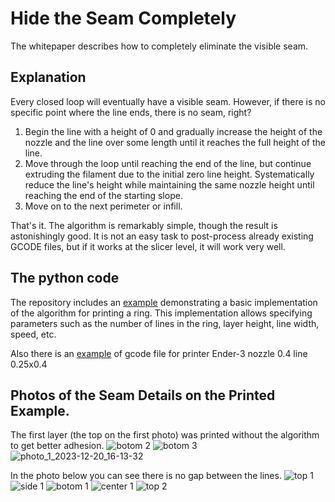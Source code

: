 # Hide the Seam Completely
The whitepaper describes how to completely eliminate the visible seam.

## Explanation
Every closed loop will eventually have a visible seam. However, if there is no specific point where the line ends, there is no seam, right?
1. Begin the line with a height of 0 and gradually increase the height of the nozzle and the line over some length until it reaches the full height of the line.
2. Move through the loop until reaching the end of the line, but continue extruding the filament due to the initial zero line height. Systematically reduce the line's height while maintaining the same nozzle height until reaching the end of the starting slope.
3. Move on to the next perimeter or infill.

That's it. The algorithm is remarkably simple, though the result is astonishingly good. 
It is not an easy task to post-process already existing GCODE files, but if it works at the slicer level, it will work very well.

## The python code
The repository includes an [example](main.py) demonstrating a basic implementation of the algorithm for printing a ring. This implementation allows specifying parameters such as the number of lines in the ring, layer height, line width, speed, etc.

Also there is an [example](ender-3%20nozzle%200.4%20line%200.25x0.4.gcode) of gcode file for printer Ender-3 nozzle 0.4 line 0.25x0.4

## Photos of the Seam Details on the Printed Example.
The first layer (the top on the first photo) was printed without the algorithm to get better adhesion.
![botom 2](https://github.com/vgdh/seam-hiding-whitepaper/assets/15322782/a429c68b-1711-44fb-9c97-4f046763b9d3)
![botom 3](https://github.com/vgdh/seam-hiding-whitepaper/assets/15322782/f1ebe624-44af-4e7e-a7a7-aa55142d8ca1)
![photo_1_2023-12-20_16-13-32](https://github.com/vgdh/seam-hiding-whitepaper/assets/15322782/e4982fe6-1fb4-4d81-90e3-9ea5f6d95e3b)

In the photo below you can see there is no gap between the lines.
![top 1](https://github.com/vgdh/seam-hiding-whitepaper/assets/15322782/fbca6b12-d2ec-416c-ae08-4e37baf869fd)
![side 1](https://github.com/vgdh/seam-hiding-whitepaper/assets/15322782/dd3a2900-39af-4baa-b638-91ef0328c86e)
![botom 1](https://github.com/vgdh/seam-hiding-whitepaper/assets/15322782/a96b0b4b-1658-4c4a-a8d8-b70bbde8845e)
![center 1](https://github.com/vgdh/seam-hiding-whitepaper/assets/15322782/2989402c-cd03-430e-9bf3-4ee902ee383f)
![top 2](https://github.com/vgdh/seam-hiding-whitepaper/assets/15322782/bdfca30b-73c2-4045-b297-a6454080ec01)
